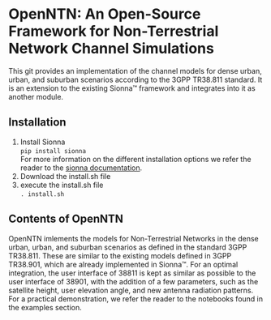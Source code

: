 # OpenNTN: An Open-Source Framework for Non-Terrestrial Network Channel Simulations
This git provides an implementation of the channel models for dense urban, urban, and suburban scenarios according to the 3GPP TR38.811 standard. It is an extension to the existing Sionna™ framework and integrates into it as another module.

## Installation

1. Install Sionna <br>
  <code>pip install sionna</code> <br>
For more information on the different installation options we refer the reader to the [sionna documentation](https://nvlabs.github.io/sionna/installation.html).
2. Download the install.sh file
3. execute the install.sh file <br>
   <code>. install.sh</code>

## Contents of OpenNTN
OpenNTN imlements the models for Non-Terrestrial Networks in the dense urban, urban, and suburban scenarios as defined in the standard 3GPP TR38.811. These are similar to the existing models defined in 3GPP TR38.901, which are already implemented in Sionna:tm:. For an optimal integration, the user interface of 38811 is kept as similar as possible to the user interface of 38901, with the addition of a few parameters, such as the satellite height, user elevation angle, and new antenna radiation patterns. For a practical demonstration, we refer the reader to the notebooks found in the examples section.
